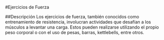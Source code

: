 #Ejercicios de Fuerza

##Descripción
Los ejercicios de fuerza, también conocidos como entrenamiento de resistencia, involucran actividades que desafían a los músculos a levantar una carga. Estos pueden realizarse utilizando el propio peso corporal o con el uso de pesas, barras, kettlebells, entre otros.

